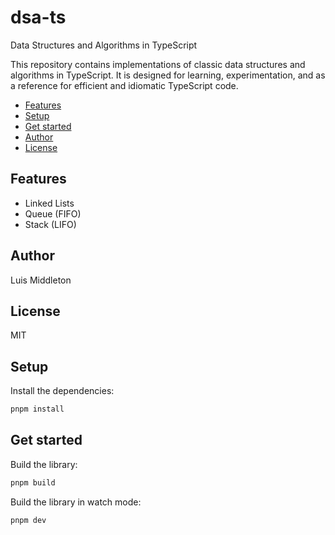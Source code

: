 

# dsa-ts
Data Structures and Algorithms in TypeScript

This repository contains implementations of classic data structures and algorithms in TypeScript. It is designed for learning, experimentation, and as a reference for efficient and idiomatic TypeScript code.

- [Features](#features)
- [Setup](#setup)
- [Get started](#get-started)
- [Author](#author)
- [License](#license)

## Features

- Linked Lists
- Queue (FIFO)
- Stack (LIFO)

## Author

Luis Middleton

## License

MIT

## Setup

Install the dependencies:

```bash
pnpm install
```

## Get started

Build the library:

```bash
pnpm build
```

Build the library in watch mode:

```bash
pnpm dev
```
